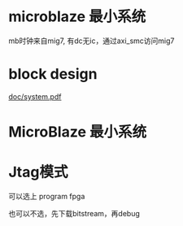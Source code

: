 # microblaze 最小系统
mb时钟来自mig7, 有dc无ic，通过axi_smc访问mig7

# block design

[doc/system.pdf](doc/system.pdf)

# MicroBlaze 最小系统

# Jtag模式

可以选上 program fpga

也可以不选，先下载bitstream，再debug

